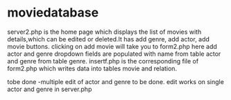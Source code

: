 # moviedatabase

server2.php is the home page which displays the list of movies with details,which can be edited or deleted.It has add genre, add actor, add movie buttons.
clicking on add movie will take you to form2.php
here add actor and genre dropdown fields are populated with name from table actor and genre from table genre.
insertf.php is the corresponding file of form2.php which writes data into tables movie and relation.


tobe done
-multiple edit of actor and genre to be done. edit works on single actor and genre in server.php


